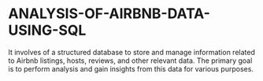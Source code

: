 # ANALYSIS-OF-AIRBNB-DATA-USING-SQL
It involves of a structured database to store and manage information related to Airbnb listings, hosts, reviews, and other relevant data. The primary goal is to perform analysis and gain insights from this data for various purposes.
